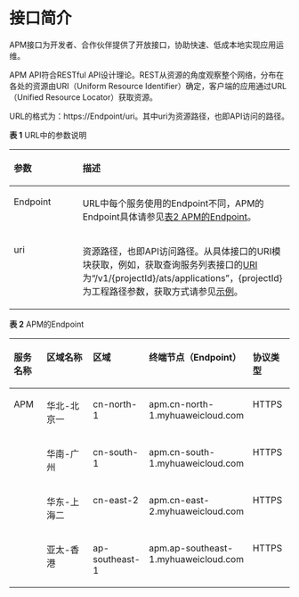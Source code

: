 # 接口简介<a name="apm_04_0001"></a>

APM接口为开发者、合作伙伴提供了开放接口，协助快速、低成本地实现应用运维。

APM API符合RESTful API设计理论。REST从资源的角度观察整个网络，分布在各处的资源由URI（Uniform Resource Identifier）确定，客户端的应用通过URL（Unified Resource Locator）获取资源。

URL的格式为：https://Endpoint/uri。其中uri为资源路径，也即API访问的路径。

**表 1**  URL中的参数说明

<a name="zh-cn_topic_0073180243_zh-cn_topic_0035614179_table51611792185943"></a>
<table><thead align="left"><tr id="zh-cn_topic_0073180243_zh-cn_topic_0035614179_row63490579185943"><th class="cellrowborder" valign="top" width="24.529999999999998%" id="mcps1.2.3.1.1"><p id="zh-cn_topic_0073180243_zh-cn_topic_0035614179_p46625457185943"><a name="zh-cn_topic_0073180243_zh-cn_topic_0035614179_p46625457185943"></a><a name="zh-cn_topic_0073180243_zh-cn_topic_0035614179_p46625457185943"></a>参数</p>
</th>
<th class="cellrowborder" valign="top" width="75.47%" id="mcps1.2.3.1.2"><p id="zh-cn_topic_0073180243_zh-cn_topic_0035614179_p18565639185943"><a name="zh-cn_topic_0073180243_zh-cn_topic_0035614179_p18565639185943"></a><a name="zh-cn_topic_0073180243_zh-cn_topic_0035614179_p18565639185943"></a>描述</p>
</th>
</tr>
</thead>
<tbody><tr id="zh-cn_topic_0073180243_zh-cn_topic_0035614179_row19026527185943"><td class="cellrowborder" valign="top" width="24.529999999999998%" headers="mcps1.2.3.1.1 "><p id="zh-cn_topic_0073180243_zh-cn_topic_0035614179_p480227019422"><a name="zh-cn_topic_0073180243_zh-cn_topic_0035614179_p480227019422"></a><a name="zh-cn_topic_0073180243_zh-cn_topic_0035614179_p480227019422"></a>Endpoint</p>
</td>
<td class="cellrowborder" valign="top" width="75.47%" headers="mcps1.2.3.1.2 "><p id="zh-cn_topic_0073180243_zh-cn_topic_0035614179_p10556722185943"><a name="zh-cn_topic_0073180243_zh-cn_topic_0035614179_p10556722185943"></a><a name="zh-cn_topic_0073180243_zh-cn_topic_0035614179_p10556722185943"></a>URL中每个服务使用的Endpoint不同，APM的Endpoint具体请<span>参见</span><a href="#apm_04_0001__table611425921310">表2 APM的Endpoint</a>。</p>
</td>
</tr>
<tr id="zh-cn_topic_0073180243_zh-cn_topic_0035614179_row830359219554"><td class="cellrowborder" valign="top" width="24.529999999999998%" headers="mcps1.2.3.1.1 "><p id="zh-cn_topic_0073180243_zh-cn_topic_0035614179_p150234219554"><a name="zh-cn_topic_0073180243_zh-cn_topic_0035614179_p150234219554"></a><a name="zh-cn_topic_0073180243_zh-cn_topic_0035614179_p150234219554"></a>uri</p>
</td>
<td class="cellrowborder" valign="top" width="75.47%" headers="mcps1.2.3.1.2 "><p id="zh-cn_topic_0073180243_zh-cn_topic_0035614179_p5458088119554"><a name="zh-cn_topic_0073180243_zh-cn_topic_0035614179_p5458088119554"></a><a name="zh-cn_topic_0073180243_zh-cn_topic_0035614179_p5458088119554"></a>资源路径，也即API访问路径。从具体接口的URI模块获取，例如，获取查询服务列表接口的<a href="查询服务列表.md#zh-cn_topic_0082840620_section17782176185310">URI</a>为“/v1/{projectId}/ats/applications”，{projectId}为工程路径参数，获取方式请参见<a href="示例.md">示例</a>。</p>
</td>
</tr>
</tbody>
</table>

**表 2**  APM的Endpoint

<a name="table611425921310"></a>
<table><thead align="left"><tr id="row1011585971313"><th class="cellrowborder" valign="top" width="12%" id="mcps1.2.6.1.1"><p id="p153091771512"><a name="p153091771512"></a><a name="p153091771512"></a>服务名称</p>
</th>
<th class="cellrowborder" valign="top" width="18%" id="mcps1.2.6.1.2"><p id="p1568524404210"><a name="p1568524404210"></a><a name="p1568524404210"></a>区域名称</p>
</th>
<th class="cellrowborder" valign="top" width="19%" id="mcps1.2.6.1.3"><p id="p203063717153"><a name="p203063717153"></a><a name="p203063717153"></a>区域</p>
</th>
<th class="cellrowborder" valign="top" width="36%" id="mcps1.2.6.1.4"><p id="p4305157131510"><a name="p4305157131510"></a><a name="p4305157131510"></a>终端节点（Endpoint）</p>
</th>
<th class="cellrowborder" valign="top" width="15%" id="mcps1.2.6.1.5"><p id="p152828731515"><a name="p152828731515"></a><a name="p152828731515"></a>协议类型</p>
</th>
</tr>
</thead>
<tbody><tr id="row811575991315"><td class="cellrowborder" rowspan="4" valign="top" width="12%" headers="mcps1.2.6.1.1 "><p id="p9251144117142"><a name="p9251144117142"></a><a name="p9251144117142"></a>APM</p>
<p id="p209637221268"><a name="p209637221268"></a><a name="p209637221268"></a></p>
</td>
<td class="cellrowborder" valign="top" width="18%" headers="mcps1.2.6.1.2 "><p id="p468524404210"><a name="p468524404210"></a><a name="p468524404210"></a>华北-北京一</p>
</td>
<td class="cellrowborder" valign="top" width="19%" headers="mcps1.2.6.1.3 "><p id="p725124121418"><a name="p725124121418"></a><a name="p725124121418"></a>cn-north-1</p>
</td>
<td class="cellrowborder" valign="top" width="36%" headers="mcps1.2.6.1.4 "><p id="p16251041181410"><a name="p16251041181410"></a><a name="p16251041181410"></a>apm.cn-north-1.myhuaweicloud.com</p>
</td>
<td class="cellrowborder" valign="top" width="15%" headers="mcps1.2.6.1.5 "><p id="p225124121414"><a name="p225124121414"></a><a name="p225124121414"></a>HTTPS</p>
</td>
</tr>
<tr id="row73534483131"><td class="cellrowborder" valign="top" headers="mcps1.2.6.1.1 "><p id="p19355848171310"><a name="p19355848171310"></a><a name="p19355848171310"></a>华南-广州</p>
</td>
<td class="cellrowborder" valign="top" headers="mcps1.2.6.1.2 "><p id="p5481173481516"><a name="p5481173481516"></a><a name="p5481173481516"></a>cn-south-1</p>
</td>
<td class="cellrowborder" valign="top" headers="mcps1.2.6.1.3 "><p id="p848133451518"><a name="p848133451518"></a><a name="p848133451518"></a>apm.cn-south-1.myhuaweicloud.com</p>
</td>
<td class="cellrowborder" valign="top" headers="mcps1.2.6.1.4 "><p id="p16481163418155"><a name="p16481163418155"></a><a name="p16481163418155"></a>HTTPS</p>
</td>
</tr>
<tr id="row575175310138"><td class="cellrowborder" valign="top" headers="mcps1.2.6.1.1 "><p id="p107585310133"><a name="p107585310133"></a><a name="p107585310133"></a>华东-上海二</p>
</td>
<td class="cellrowborder" valign="top" headers="mcps1.2.6.1.2 "><p id="p7291114911155"><a name="p7291114911155"></a><a name="p7291114911155"></a>cn-east-2</p>
</td>
<td class="cellrowborder" valign="top" headers="mcps1.2.6.1.3 "><p id="p142916499155"><a name="p142916499155"></a><a name="p142916499155"></a>apm.cn-east-2.myhuaweicloud.com</p>
</td>
<td class="cellrowborder" valign="top" headers="mcps1.2.6.1.4 "><p id="p13291194914157"><a name="p13291194914157"></a><a name="p13291194914157"></a>HTTPS</p>
</td>
</tr>
<tr id="row396382217269"><td class="cellrowborder" valign="top" headers="mcps1.2.6.1.1 "><p id="p444211495133"><a name="p444211495133"></a><a name="p444211495133"></a>亚太-香港</p>
</td>
<td class="cellrowborder" valign="top" headers="mcps1.2.6.1.2 "><p id="p7443849171311"><a name="p7443849171311"></a><a name="p7443849171311"></a>ap-southeast-1</p>
</td>
<td class="cellrowborder" valign="top" headers="mcps1.2.6.1.3 "><p id="p7444134914131"><a name="p7444134914131"></a><a name="p7444134914131"></a>apm.ap-southeast-1.myhuaweicloud.com</p>
</td>
<td class="cellrowborder" valign="top" headers="mcps1.2.6.1.4 "><p id="p154453498136"><a name="p154453498136"></a><a name="p154453498136"></a>HTTPS</p>
</td>
</tr>
</tbody>
</table>

